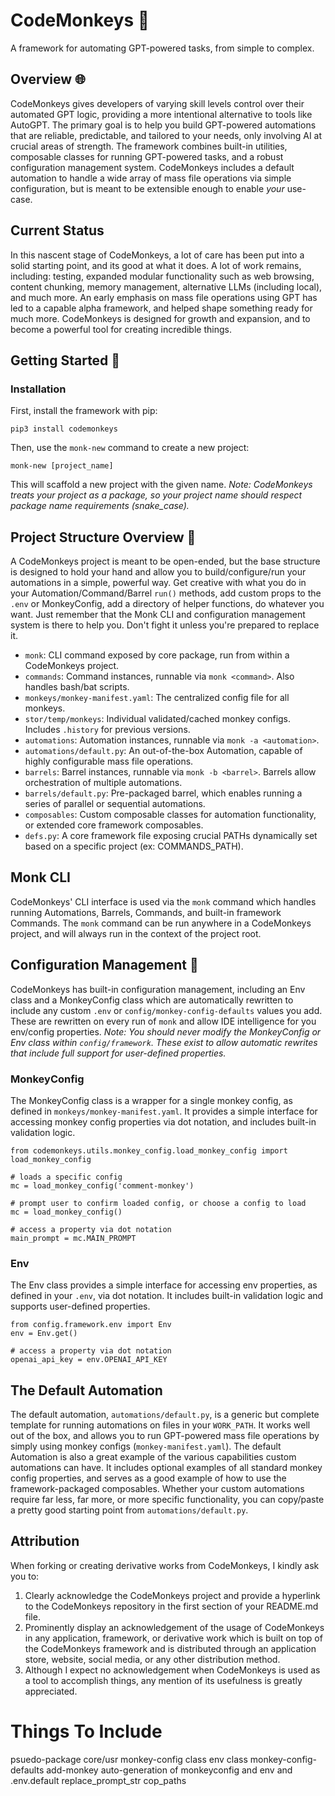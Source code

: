 # CodeMonkeys 🐒

A framework for automating GPT-powered tasks, from simple to complex.

## Overview 🌐

CodeMonkeys gives developers of varying skill levels control over their automated GPT logic, providing a more intentional alternative to tools like AutoGPT. The primary goal is to help you build GPT-powered automations that are reliable, predictable, and tailored to your needs, only involving AI at crucial areas of strength. The framework combines built-in utilities, composable classes for running GPT-powered tasks, and a robust configuration management system. CodeMonkeys includes a default automation to handle a wide array of mass file operations via simple configuration, but is meant to be extensible enough to enable *your* use-case.

## Current Status
In this nascent stage of CodeMonkeys, a lot of care has been put into a solid starting point, and its good at what it does. A lot of work remains, including: testing, expanded modular functionality such as web browsing, content chunking, memory management, alternative LLMs (including local), and much more. An early emphasis on mass file operations using GPT has led to a capable alpha framework, and helped shape something ready for much more. CodeMonkeys is designed for growth and expansion, and to become a powerful tool for creating incredible things.

## Getting Started 🚀

### Installation

First, install the framework with pip:
```
pip3 install codemonkeys
```

Then, use the `monk-new` command to create a new project:
```
monk-new [project_name]
```
This will scaffold a new project with the given name. _Note: CodeMonkeys treats your project as a package, so your project name should respect package name requirements (snake_case)._

## Project Structure Overview 📁
A CodeMonkeys project is meant to be open-ended, but the base structure is designed to hold your hand and allow you to build/configure/run your automations in a simple, powerful way. Get creative with what you do in your Automation/Command/Barrel `run()` methods, add custom props to the `.env` or MonkeyConfig, add a directory of helper functions, do whatever you want. Just remember that the Monk CLI and configuration management system is there to help you. Don't fight it unless you're prepared to replace it.

* `monk`: CLI command exposed by core package, run from within a CodeMonkeys project.
* `commands`: Command instances, runnable via `monk <command>`. Also handles bash/bat scripts.
* `monkeys/monkey-manifest.yaml`: The centralized config file for all monkeys.
* `stor/temp/monkeys`: Individual validated/cached monkey configs. Includes `.history` for previous versions.
* `automations`: Automation instances, runnable via `monk -a <automation>`.
* `automations/default.py`: An out-of-the-box Automation, capable of highly configurable mass file operations.
* `barrels`: Barrel instances, runnable via `monk -b <barrel>`. Barrels allow orchestration of multiple automations.
* `barrels/default.py`: Pre-packaged barrel, which enables running a series of parallel or sequential automations.
* `composables`: Custom composable classes for automation functionality, or extended core framework composables.
* `defs.py`: A core framework file exposing crucial PATHs dynamically set based on a specific project (ex: COMMANDS_PATH).

## Monk CLI 

CodeMonkeys' CLI interface is used via the `monk` command which handles running Automations, Barrels, Commands, and built-in framework Commands. The `monk` command can be run anywhere in a CodeMonkeys project, and will always run in the context of the project root.

## Configuration Management 📝
CodeMonkeys has built-in configuration management, including an Env class and a MonkeyConfig class which are automatically rewritten to include any custom `.env` or `config/monkey-config-defaults` values you add. These are rewritten on every run of `monk` and allow IDE intelligence for you env/config properties.
_Note: You should never modify the MonkeyConfig or Env class within `config/framework`. These exist to allow automatic rewrites that include full support for user-defined properties._

### MonkeyConfig 
The MonkeyConfig class is a wrapper for a single monkey config, as defined in `monkeys/monkey-manifest.yaml`. It provides a simple interface for accessing monkey config properties via dot notation, and includes built-in validation logic.

```
from codemonkeys.utils.monkey_config.load_monkey_config import load_monkey_config

# loads a specific config
mc = load_monkey_config('comment-monkey')

# prompt user to confirm loaded config, or choose a config to load
mc = load_monkey_config()

# access a property via dot notation
main_prompt = mc.MAIN_PROMPT
```

### Env
The Env class provides a simple interface for accessing env properties, as defined in your `.env`, via dot notation. It includes built-in validation logic and supports user-defined properties.

```
from config.framework.env import Env
env = Env.get()

# access a property via dot notation
openai_api_key = env.OPENAI_API_KEY
```

## The Default Automation

The default automation, `automations/default.py`, is a generic but complete template for running automations on files in your `WORK_PATH`. It works well out of the box, and allows you to run GPT-powered mass file operations by simply using monkey configs (`monkey-manifest.yaml`). The default Automation is also a great example of the various capabilities custom automations can have. It includes optional examples of all standard monkey config properties, and serves as a good example of how to use the framework-packaged composables. Whether your custom automations require far less, far more, or more specific functionality, you can copy/paste a pretty good starting point from `automations/default.py`.

## Attribution

When forking or creating derivative works from CodeMonkeys, I kindly ask you to:

1. Clearly acknowledge the CodeMonkeys project and provide a hyperlink to the CodeMonkeys repository in the first
   section of your README.md file.
2. Prominently display an acknowledgement of the usage of CodeMonkeys in any application, framework, or derivative work
   which is built on top of the CodeMonkeys framework and is distributed through an application store, website, social
   media, or any other distribution method.
3. Although I expect no acknowledgement when CodeMonkeys is used as a tool to accomplish things, any mention of its
   usefulness is greatly appreciated.


# Things To Include
psuedo-package
core/usr
monkey-config class
env class
monkey-config-defaults
add-monkey
auto-generation of monkeyconfig and env and .env.default
replace_prompt_str
cop_paths